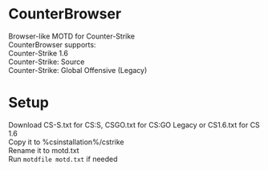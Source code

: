 # CounterBrowser
Browser-like MOTD for Counter-Strike <br>
CounterBrowser supports: <br>
Counter-Strike 1.6 <br>
Counter-Strike: Source <br>
Counter-Strike: Global Offensive (Legacy) <br>
# Setup
Download CS-S.txt for CS:S, CSGO.txt for CS:GO Legacy or CS1.6.txt for CS 1.6 <br>
Copy it to %csinstallation%/cstrike <br>
Rename it to motd.txt <br>
Run ```motdfile motd.txt``` if needed <br>
